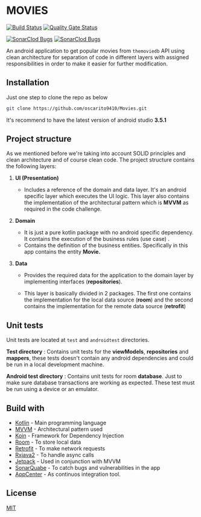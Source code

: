 # MOVIES

[![Build Status](https://build.appcenter.ms/v0.1/apps/1769524d-d19f-4947-b0e3-a62b3e051f80/branches/master/badge)](https://sonarcloud.io/dashboard?id=oscarito9410_Movies) [![Quality Gate Status](https://sonarcloud.io/api/project_badges/measure?project=oscarito9410_Movies&metric=alert_status)](https://sonarcloud.io/dashboard?id=oscarito9410_Movies)

[![SonarClod Bugs](https://sonarcloud.io/api/project_badges/measure?project=oscarito9410_Movies&metric=bugs)](https://sonarcloud.io/dashboard?id=oscarito9410_Movies) [![SonarClod Bugs](https://sonarcloud.io/api/project_badges/measure?project=oscarito9410_Movies&metric=vulnerabilities)](https://sonarcloud.io/dashboard?id=oscarito9410_Movies)

An android application to get popular movies from ```themoviedb``` API
using clean architecture for separation of code in different layers with assigned responsibilities in order to make it easier for further modification.


## Installation

Just one step to clone the repo as below

```bash
git clone https://github.com/oscarito9410/Movies.git
```
It's recommend to have the latest version of android studio **3.5.1**


## Project structure

As we mentioned before we're taking into account SOLID principles and clean architecture and of course clean code. The project structure contains the following layers:

1. **UI (Presentation)**
   - Includes a reference of the domain and data layer. It's an android specific layer which executes the UI logic. This layer also contains the implementation of the architectural pattern which is **MVVM** as required in the code challenge.

2. **Domain**
     - It is just a pure kotlin package with no android specific dependency. It contains the execution of the business rules (use case) .
     - Contains the definition of the business entities. Specifically in this app contains the entity  **Movie.**


3. **Data**
   - Provides the required data for the application to the domain layer by implementing interfaces (**repositories**).

   - This layer is basically divided in 2 packages. The first one contains the implementation for the local data source (**room**) and the second contains the implementation for the remote data source (**retrofit**)


## Unit tests

Unit tests are located at ```test``` and ```androidtest``` directories.

  **Test directory**
    : Contains unit tests for the **viewModels**, **repositories** and **mappers**, these tests doesn't contain any android dependencies and could be run in a local development machine.

  **Android test directory**
    : Contains unit tests for room **database**. Just to make sure database transactions are working as expected. These test must be run using a device or an emulator.


## Build with

* [Kotlin](#) - Main programming language
* [MVVM](#) - Architectural pattern used
* [Koin](#) - Framework for Dependency Injection
* [Room](#) - To store local data
* [Retrofit](#) - To make network requests
* [Rxjava2](#) - To handle async calls
* [Jetpack](#) - Used in conjunction with MVVM
* [SonarQuabe](#) - To catch bugs and vulnerabilities in the app
* [AppCenter](#) - As continuos integration tool.


## License
[MIT](https://choosealicense.com/licenses/mit/)

